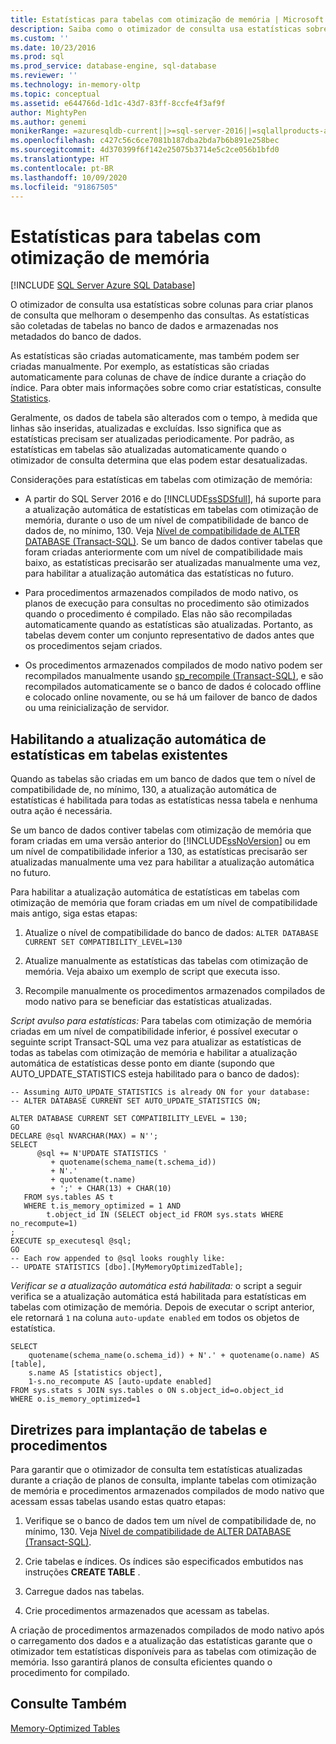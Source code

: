 ```yaml
---
title: Estatísticas para tabelas com otimização de memória | Microsoft Docs
description: Saiba como o otimizador de consulta usa estatísticas sobre colunas em tabelas com otimização de memória para criar planos de consulta que aprimoram o desempenho da consulta para OLTP in-memory.
ms.custom: ''
ms.date: 10/23/2016
ms.prod: sql
ms.prod_service: database-engine, sql-database
ms.reviewer: ''
ms.technology: in-memory-oltp
ms.topic: conceptual
ms.assetid: e644766d-1d1c-43d7-83ff-8ccfe4f3af9f
author: MightyPen
ms.author: genemi
monikerRange: =azuresqldb-current||>=sql-server-2016||=sqlallproducts-allversions||>=sql-server-linux-2017||=azuresqldb-mi-current
ms.openlocfilehash: c427c56c6ce7081b187dba2bda7b6b891e258bec
ms.sourcegitcommit: 4d370399f6f142e25075b3714e5c2ce056b1bfd0
ms.translationtype: HT
ms.contentlocale: pt-BR
ms.lasthandoff: 10/09/2020
ms.locfileid: "91867505"
---
```

# <a name="statistics-for-memory-optimized-tables"></a>Estatísticas para tabelas com otimização de memória
[!INCLUDE [SQL Server Azure SQL Database](../../includes/applies-to-version/sql-asdb.md)]

  O otimizador de consulta usa estatísticas sobre colunas para criar planos de consulta que melhoram o desempenho das consultas. As estatísticas são coletadas de tabelas no banco de dados e armazenadas nos metadados do banco de dados.  
  
 As estatísticas são criadas automaticamente, mas também podem ser criadas manualmente. Por exemplo, as estatísticas são criadas automaticamente para colunas de chave de índice durante a criação do índice. Para obter mais informações sobre como criar estatísticas, consulte [Statistics](../../relational-databases/statistics/statistics.md).  
  
 Geralmente, os dados de tabela são alterados com o tempo, à medida que linhas são inseridas, atualizadas e excluídas. Isso significa que as estatísticas precisam ser atualizadas periodicamente. Por padrão, as estatísticas em tabelas são atualizadas automaticamente quando o otimizador de consulta determina que elas podem estar desatualizadas.  
  
 Considerações para estatísticas em tabelas com otimização de memória:  
  
-   A partir do SQL Server 2016 e do [!INCLUDE[ssSDSfull](../../includes/sssdsfull-md.md)], há suporte para a atualização automática de estatísticas em tabelas com otimização de memória, durante o uso de um nível de compatibilidade de banco de dados de, no mínimo, 130. Veja [Nível de compatibilidade de ALTER DATABASE (Transact-SQL)](../../t-sql/statements/alter-database-transact-sql-compatibility-level.md). Se um banco de dados contiver tabelas que foram criadas anteriormente com um nível de compatibilidade mais baixo, as estatísticas precisarão ser atualizadas manualmente uma vez, para habilitar a atualização automática das estatísticas no futuro.
  
-   Para procedimentos armazenados compilados de modo nativo, os planos de execução para consultas no procedimento são otimizados quando o procedimento é compilado. Elas não são recompiladas automaticamente quando as estatísticas são atualizadas. Portanto, as tabelas devem conter um conjunto representativo de dados antes que os procedimentos sejam criados.  
  
-   Os procedimentos armazenados compilados de modo nativo podem ser recompilados manualmente usando [sp_recompile (Transact-SQL)](../../relational-databases/system-stored-procedures/sp-recompile-transact-sql.md), e são recompilados automaticamente se o banco de dados é colocado offline e colocado online novamente, ou se há um failover de banco de dados ou uma reinicialização de servidor.  
  
## <a name="enabling-automatic-update-of-statistics-in-existing-tables"></a>Habilitando a atualização automática de estatísticas em tabelas existentes

Quando as tabelas são criadas em um banco de dados que tem o nível de compatibilidade de, no mínimo, 130, a atualização automática de estatísticas é habilitada para todas as estatísticas nessa tabela e nenhuma outra ação é necessária.

Se um banco de dados contiver tabelas com otimização de memória que foram criadas em uma versão anterior do [!INCLUDE[ssNoVersion](../../includes/ssnoversion-md.md)] ou em um nível de compatibilidade inferior a 130, as estatísticas precisarão ser atualizadas manualmente uma vez para habilitar a atualização automática no futuro.

Para habilitar a atualização automática de estatísticas em tabelas com otimização de memória que foram criadas em um nível de compatibilidade mais antigo, siga estas etapas:

1. Atualize o nível de compatibilidade do banco de dados: `ALTER DATABASE CURRENT SET COMPATIBILITY_LEVEL=130`

2. Atualize manualmente as estatísticas das tabelas com otimização de memória. Veja abaixo um exemplo de script que executa isso.

3. Recompile manualmente os procedimentos armazenados compilados de modo nativo para se beneficiar das estatísticas atualizadas.

*Script avulso para estatísticas:* Para tabelas com otimização de memória criadas em um nível de compatibilidade inferior, é possível executar o seguinte script Transact-SQL uma vez para atualizar as estatísticas de todas as tabelas com otimização de memória e habilitar a atualização automática de estatísticas desse ponto em diante (supondo que AUTO_UPDATE_STATISTICS esteja habilitado para o banco de dados):

```
-- Assuming AUTO_UPDATE_STATISTICS is already ON for your database:
-- ALTER DATABASE CURRENT SET AUTO_UPDATE_STATISTICS ON;

ALTER DATABASE CURRENT SET COMPATIBILITY_LEVEL = 130;
GO
DECLARE @sql NVARCHAR(MAX) = N'';
SELECT
      @sql += N'UPDATE STATISTICS '
         + quotename(schema_name(t.schema_id))
         + N'.'
         + quotename(t.name)
         + ';' + CHAR(13) + CHAR(10)
   FROM sys.tables AS t
   WHERE t.is_memory_optimized = 1 AND 
        t.object_id IN (SELECT object_id FROM sys.stats WHERE no_recompute=1)
;
EXECUTE sp_executesql @sql;
GO
-- Each row appended to @sql looks roughly like:
-- UPDATE STATISTICS [dbo].[MyMemoryOptimizedTable];
```

*Verificar se a atualização automática está habilitada:* o script a seguir verifica se a atualização automática está habilitada para estatísticas em tabelas com otimização de memória. Depois de executar o script anterior, ele retornará `1` na coluna `auto-update enabled` em todos os objetos de estatística.

```
SELECT 
    quotename(schema_name(o.schema_id)) + N'.' + quotename(o.name) AS [table],
    s.name AS [statistics object],
    1-s.no_recompute AS [auto-update enabled]
FROM sys.stats s JOIN sys.tables o ON s.object_id=o.object_id
WHERE o.is_memory_optimized=1
```

## <a name="guidelines-for-deploying-tables-and-procedures"></a>Diretrizes para implantação de tabelas e procedimentos  
 Para garantir que o otimizador de consulta tem estatísticas atualizadas durante a criação de planos de consulta, implante tabelas com otimização de memória e procedimentos armazenados compilados de modo nativo que acessam essas tabelas usando estas quatro etapas:  
  
1.  Verifique se o banco de dados tem um nível de compatibilidade de, no mínimo, 130. Veja [Nível de compatibilidade de ALTER DATABASE (Transact-SQL)](../../t-sql/statements/alter-database-transact-sql-compatibility-level.md).

2.  Crie tabelas e índices. Os índices são especificados embutidos nas instruções **CREATE TABLE** .  
  
3.  Carregue dados nas tabelas.  
  
4.  Crie procedimentos armazenados que acessam as tabelas.  
  
 A criação de procedimentos armazenados compilados de modo nativo após o carregamento dos dados e a atualização das estatísticas garante que o otimizador tem estatísticas disponíveis para as tabelas com otimização de memória. Isso garantirá planos de consulta eficientes quando o procedimento for compilado.  

## <a name="see-also"></a>Consulte Também  
 [Memory-Optimized Tables](./sample-database-for-in-memory-oltp.md)  
  
